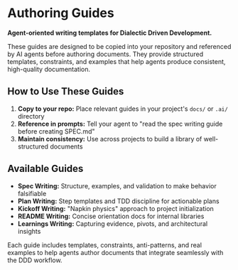 # Authoring Guides

**Agent-oriented writing templates for Dialectic Driven Development.**

These guides are designed to be copied into your repository and referenced by AI agents before authoring documents. They provide structured templates, constraints, and examples that help agents produce consistent, high-quality documentation.

## How to Use These Guides

1. **Copy to your repo:** Place relevant guides in your project's `docs/` or `.ai/` directory
2. **Reference in prompts:** Tell your agent to "read the spec writing guide before creating SPEC.md"
3. **Maintain consistency:** Use across projects to build a library of well-structured documents

## Available Guides

- **Spec Writing:** Structure, examples, and validation to make behavior falsifiable
- **Plan Writing:** Step templates and TDD discipline for actionable plans
- **Kickoff Writing:** "Napkin physics" approach to project initialization
- **README Writing:** Concise orientation docs for internal libraries
- **Learnings Writing:** Capturing evidence, pivots, and architectural insights

Each guide includes templates, constraints, anti-patterns, and real examples to help agents author documents that integrate seamlessly with the DDD workflow.
